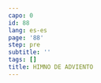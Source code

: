```yaml
---
capo: 0
id: 88
lang: es-es
page: '88'
step: pre
subtitle: ''
tags: []
title: HIMNO DE ADVIENTO
---
```

